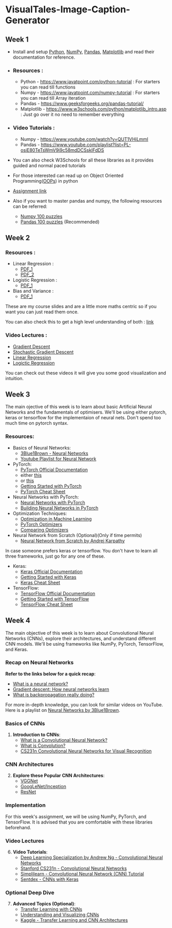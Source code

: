 # VisualTales-Image-Caption-Generator

## Week 1

- Install and setup [Python](https://docs.python.org/3/tutorial/index.html), [NumPy](https://numpy.org/doc/1.26/user/absolute_beginners.html), [Pandas](https://pandas.pydata.org/docs/getting_started/index.html#getting-started), [Matplotlib](https://matplotlib.org/stable/index.html) and read their documentation for reference.

- ### Resources :
    - Python - https://www.javatpoint.com/python-tutorial : For starters you can read till functions
    - Numpy - https://www.javatpoint.com/numpy-tutorial : For starters you can read till Array iteration
    - Pandas -  https://www.geeksforgeeks.org/pandas-tutorial/
    - Matplotlib - https://www.w3schools.com/python/matplotlib_intro.asp : Just go over it no need to remember everything

- ### Video Tutorials :
    - Numpy - https://www.youtube.com/watch?v=QUT1VHiLmmI
    - Pandas - https://www.youtube.com/playlist?list=PL-osiE80TeTsWmV9i9c58mdDCSskIFdDS

- You can also check W3Schools for all these libraries as it provides guided and normal paced tutorials

- For those interested can read up on Object Oriented Programming([OOPs](https://www.javatpoint.com/python-oops-concepts)) in python

- [Assignment link](Assignment1.ipynb)

- Also if you want to master pandas and numpy, the following resources can be referred:
  - [Numpy 100 puzzles](https://github.com/rougier/numpy-100)
  - [Pandas 100 puzzles](https://github.com/ajcr/100-pandas-puzzles) (Recommended)


## Week 2

### Resources :
- Linear Regression :
    - [PDF_1](intro_regression.pdf)
    - [PDF_2](linear_regression.pdf)
- Logistic Regression :
    - [PDF_1](logistic_regression.pdf)
- Bias and Variance :
    - [PDF_1](bias_variance.pdf)

These are my course slides and are a little more maths centric so if you want you can just read them once.

You can also check this to get a high level understanding of both : [link](https://www.javatpoint.com/linear-regression-vs-logistic-regression-in-machine-learning)

### Video Lectures :
- [Gradient Descent](https://www.youtube.com/watch?v=sDv4f4s2SB8)
- [Stochastic Gradient Descent](https://www.youtube.com/watch?v=vMh0zPT0tLI)
- [Linear Regression](https://www.youtube.com/watch?v=7ArmBVF2dCs)
- [Logictic Regression](https://www.youtube.com/watch?v=yIYKR4sgzI8)

You can check out these videos it will give you some good visualization and intuition.

## Week 3
The main ojective of this week is to learn about basic Artificial Neural Networks and the fundamentals of optimisers. We'll be using either pytorch, keras or tensorflow for the implementaion of neural nets.
Don't spend too much time on pytorch syntax.
### Resources:
- Basics of Neural Networks:
    - [3Blue1Brown - Neural Networks](https://www.youtube.com/watch?v=aircAruvnKk)
    - [Youtube Playlist for Neural Network](https://www.youtube.com/watch?v=mlk0rddP3L4&list=PLuhqtP7jdD8CftMk831qdE8BlIteSaNzD&pp=iAQB)
- PyTorch:
    - [PyTorch Official Documentation](https://pytorch.org/docs/stable/index.html)
    - either [this](https://www.youtube.com/watch?v=U0i7-c3Vrgc&list=PLZoTAELRMXVNxYFq_9MuiUdn2YnlFqmMK)
    - or [this](https://www.youtube.com/watch?v=V_xro1bcAuA&t=2598s&pp=ygUQcHl0b3JjaCB0dXRvcmlhbA%3D%3D)
    - [Getting Started with PyTorch](https://pytorch.org/tutorials/beginner/deep_learning_60min_blitz.html)
    - [PyTorch Cheat Sheet](https://pytorch.org/tutorials/beginner/ptcheat.html)
- Neural Networks with PyTorch:
    - [Neural Networks with PyTorch](https://pytorch.org/tutorials/beginner/blitz/neural_networks_tutorial.html)
    - [Building Neural Networks in PyTorch](https://towardsdatascience.com/building-neural-networks-with-pytorch-759ebca336ed)
- Optimization Techniques:
    - [Optimization in Machine Learning](https://towardsdatascience.com/optimization-techniques-in-neural-networks-85f7f41409f6)
    - [PyTorch Optimizers](https://pytorch.org/docs/stable/optim.html)
    - [Comparing Optimizers](https://ruder.io/optimizing-gradient-descent/)
- Neural Network from Scratch (Optional)(Only if time permits)
    - [Neural Network from Scratch by Andrej Karpathy](https://youtu.be/VMj-3S1tku0?si=4C8yBmo67kQqsoA6)
  

In case someone prefers keras or tensorflow.
You don't have to learn all three frameworks, just go for any one of these.

- Keras:
    - [Keras Official Documentation](https://keras.io/)
    - [Getting Started with Keras](https://keras.io/getting_started/)
    - [Keras Cheat Sheet](https://stanford.edu/~shervine/teaching/cs-230/cheatsheet-keras)
- TensorFlow:
    - [TensorFlow Official Documentation](https://www.tensorflow.org/learn)
    - [Getting Started with TensorFlow](https://www.tensorflow.org/tutorials)
    - [TensorFlow Cheat Sheet](https://www.tutorialspoint.com/tensorflow/tensorflow_quick_guide.htm)
 
## Week 4


The main objective of this week is to learn about Convolutional Neural Networks (CNNs), explore their architectures, and understand different CNN models. We'll be using frameworks like NumPy, PyTorch, TensorFlow, and Keras.



### Recap on Neural Networks
**Refer to the links below for a quick recap**:
- [What is a neural network?](https://www.youtube.com/watch?v=aircAruvnKk&ab_channel=3Blue1Brown)
- [Gradient descent: How neural networks learn](https://www.youtube.com/watch?v=IHZwWFHWa-w&ab_channel=3Blue1Brown)
- [What is backpropagation really doing?](https://www.youtube.com/watch?v=Ilg3gGewQ5U&ab_channel=3Blue1Brown)

For more in-depth knowledge, you can look for similar videos on YouTube. Here is a playlist on [Neural Networks by 3Blue1Brown](https://www.youtube.com/playlist?list=PLZHQObOWTQDNU6R1_67000Dx_ZCJB-3pi).

### Basics of CNNs
1. **Introduction to CNNs**:
   - [What is a Convolutional Neural Network?](https://towardsdatascience.com/a-comprehensive-guide-to-convolutional-neural-networks-the-eli5-way-3bd2b1164a53)
   - [What is Convolution?](https://www.youtube.com/watch?v=KuXjwB4LzSA&ab_channel=3Blue1Brown)
   - [CS231n Convolutional Neural Networks for Visual Recognition](https://cs231n.github.io/)

### CNN Architectures
2. **Explore these Popular CNN Architectures**:
   - [VGGNet](https://arxiv.org/abs/1409.1556)
   - [GoogLeNet/Inception](https://arxiv.org/abs/1409.4842)
   - [ResNet](https://arxiv.org/abs/1512.03385)

### Implementation
For this week's assignment, we will be using NumPy, PyTorch, and TensorFlow. It is advised that you are comfortable with these libraries beforehand.

### Video Lectures
6. **Video Tutorials**:
   - [Deep Learning Specialization by Andrew Ng - Convolutional Neural Networks](https://www.coursera.org/learn/convolutional-neural-networks)
   - [Stanford CS231n - Convolutional Neural Networks](https://www.youtube.com/watch?v=iaSUYvmCekI)
   - [Simplilearn - Convolutional Neural Network (CNN) Tutorial](https://www.youtube.com/watch?v=YRhxdVk_sIs)
   - [Sentdex - CNNs with Keras](https://www.youtube.com/watch?v=WvoLTXIjBYU)

### Optional Deep Dive
7. **Advanced Topics (Optional)**:
   - [Transfer Learning with CNNs](https://towardsdatascience.com/transfer-learning-with-tf-2-0-ff960901046d)
   - [Understanding and Visualizing CNNs](https://www.analyticsvidhya.com/blog/2021/05/convolutional-neural-networks-cnn/)
   - [Kaggle - Transfer Learning and CNN Architectures](https://www.kaggle.com/code/dansbecker/transfer-learning)


